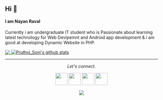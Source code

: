 ## Hi 👋
#### I am Nayan Raval
Currently i am undergraduate IT student who is Passionate about learning latest technology for Web Devlpemnt and Android app development & i am good at developing Dynamic Website in PHP.
<div>
  <a href="https://github.com/pruthvisooni/github-readme-stats">
  <img align="center" src="https://github-readme-stats.vercel.app/api/top-langs/?username=pruthvisooni&hide=kotlin,css,javascript&show_icons=true&theme=default&bg_color=0D1117&text_color=FFFFFF&hide_border=true " />
  </a>
  <a href="https://github.com/pruthvisooni/github-readme-stats">
  <img align="center" src="https://github-readme-stats.vercel.app/api?username=pruthvisooni&show_icons=true&theme=default &line_height=27&bg_color=0D1117&text_color=FFFFFF&hide_border=true" alt="Pruthvi_Soni's github stats" />
  </a>
  </div>
    <hr>
<div>
  <p align="center">
    <i>Let's connect.</i>
    <p align="center">
      <a href="https://twitter.com/PruthviSooni" alt="Twitter"><img src="utils/twitter.svg" width=40></a>
      <a href="https://www.linkedin.com/in/pruthvisooni/" alt="Linkedin"><img src="utils/linkedin.svg" width=40></a>
      <a href="mailto:pruthvisoni7@gmail.com" alt="Contact me"><img src="utils/gmail.svg" width=40></a>
      <a href="https://pruthvisoni.js.org" alt="My site"><img src="utils/external-link.svg" width=40></a>
    </p>
    <p align="center">
      <a href="https://visitor-badge.glitch.me/badge?page_id=PruthviSooni">
        <img align="center" src="https://visitor-badge.glitch.me/badge?page_id=PruthviSooni">
      </a>
    </p>
  </p>
</div>
